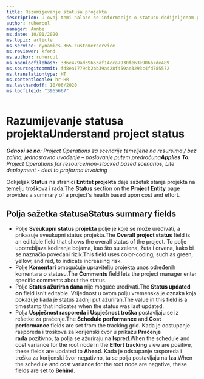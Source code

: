 ```yaml
---
title: Razumijevanje statusa projekta
description: U ovoj temi nalaze se informacije o statusu dodijeljenom projektu u aplikaciji Dynamics 365 Project Operations.
author: ruhercul
manager: Annbe
ms.date: 10/01/2020
ms.topic: article
ms.service: dynamics-365-customerservice
ms.reviewer: kfend
ms.author: ruhercul
ms.openlocfilehash: 336e479ad39653af14cca7930fe63e906b7de489
ms.sourcegitcommit: fd8ea1779db2bb39a428f459ae3293c4fd785572
ms.translationtype: HT
ms.contentlocale: hr-HR
ms.lasthandoff: 10/06/2020
ms.locfileid: "3965667"
---
```

# <a name="understand-project-status"></a><span data-ttu-id="21d8f-103">Razumijevanje statusa projekta</span><span class="sxs-lookup"><span data-stu-id="21d8f-103">Understand project status</span></span>

<span data-ttu-id="21d8f-104">_**Odnosi se na:** Project Operations za scenarije temeljene na resursima / bez zaliha, jednostavno uvođenje – poslovanje putem predračuna_</span><span class="sxs-lookup"><span data-stu-id="21d8f-104">_**Applies To:** Project Operations for resource/non-stocked based scenarios, Lite deployment - deal to proforma invoicing_</span></span>


<span data-ttu-id="21d8f-105">Odkjeljak **Status** na stranici **Entitet projekta** daje sažetak stanja projekta na temelju troškova i rada.</span><span class="sxs-lookup"><span data-stu-id="21d8f-105">The **Status** section on the **Project Entity** page provides a summary of a project's health based upon cost and effort.</span></span>


## <a name="status-summary-fields"></a><span data-ttu-id="21d8f-106">Polja sažetka statusa</span><span class="sxs-lookup"><span data-stu-id="21d8f-106">Status summary fields</span></span>

- <span data-ttu-id="21d8f-107">Polje **Sveukupni status projekta** polje je koje se može uređivati, a prikazuje sveukupni status projekta.</span><span class="sxs-lookup"><span data-stu-id="21d8f-107">The **Overall project status** field is an editable field that shows the overall status of the project.</span></span> <span data-ttu-id="21d8f-108">To polje upotrebljava kodiranje bojama, kao što su zelena, žuta i crvena, kako bi se naznačio povećani rizik.</span><span class="sxs-lookup"><span data-stu-id="21d8f-108">This field uses color-coding, such as green, yellow, and red, to indicate increasing risk.</span></span> 
- <span data-ttu-id="21d8f-109">Polje **Komentari** omogućuje upravitelju projekta unos određenih komentara o statusu.</span><span class="sxs-lookup"><span data-stu-id="21d8f-109">The **Comments** field lets the project manager enter specific comments about the status.</span></span> 
- <span data-ttu-id="21d8f-110">Polje **Status ažuriran dana** nije moguće uređivati.</span><span class="sxs-lookup"><span data-stu-id="21d8f-110">The **Status updated on** field isn't editable.</span></span> <span data-ttu-id="21d8f-111">Vrijednost u ovom polju vremenska je oznaka koja pokazuje kada je status zadnji put ažuriran.</span><span class="sxs-lookup"><span data-stu-id="21d8f-111">The value in this field is a timestamp that indicates when the status was last updated.</span></span>
- <span data-ttu-id="21d8f-112">Polja **Uspješnost rasporeda** i **Uspješnost troška** postavljaju se iz rešetke za praćenje.</span><span class="sxs-lookup"><span data-stu-id="21d8f-112">The **Schedule performance** and **Cost performance** fields are set from the tracking grid.</span></span> <span data-ttu-id="21d8f-113">Kada je odstupanje rasporeda i troškova za korijenski čvor u prikazu **Praćenje rada** pozitivno, ta polja se ažuriraju na **Ispred**.</span><span class="sxs-lookup"><span data-stu-id="21d8f-113">When the schedule and cost variance for the root node in the **Effort tracking** view are positive, these fields are updated to **Ahead**.</span></span> <span data-ttu-id="21d8f-114">Kada je odstupanje rasporeda i troška za korijenski čvor negativno, ta se polja postavljaju na **Iza**.</span><span class="sxs-lookup"><span data-stu-id="21d8f-114">When the schedule and cost variance for the root node are negative, these fields are set to **Behind**.</span></span>
